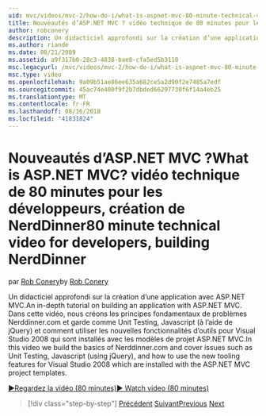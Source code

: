 ```yaml
---
uid: mvc/videos/mvc-2/how-do-i/what-is-aspnet-mvc-80-minute-technical-video-for-developers-building-nerddinner
title: Nouveautés d’ASP.NET MVC ? vidéo technique de 80 minutes pour les développeurs, création de NerdDinner | Microsoft Docs
author: robconery
description: Un didacticiel approfondi sur la création d’une application avec ASP.NET MVC. Dans cette vidéo, nous créons les principes fondamentaux de Nerddinner.com et garde les problèmes tels que Unit Testing...
ms.author: riande
ms.date: 08/21/2009
ms.assetid: a9f317b0-28c3-4838-bae0-cfa5ed5b3110
msc.legacyurl: /mvc/videos/mvc-2/how-do-i/what-is-aspnet-mvc-80-minute-technical-video-for-developers-building-nerddinner
msc.type: video
ms.openlocfilehash: 9a09b51ae86ee635a682ce5a2d90f2e7485a7edf
ms.sourcegitcommit: 45ac74e400f9f2b7dbded66297730f6f14a4eb25
ms.translationtype: MT
ms.contentlocale: fr-FR
ms.lasthandoff: 08/16/2018
ms.locfileid: "41831824"
---
```

<a name="what-is-aspnet-mvc-80-minute-technical-video-for-developers-building-nerddinner"></a><span data-ttu-id="e2954-105">Nouveautés d’ASP.NET MVC ?</span><span class="sxs-lookup"><span data-stu-id="e2954-105">What is ASP.NET MVC?</span></span> <span data-ttu-id="e2954-106">vidéo technique de 80 minutes pour les développeurs, création de NerdDinner</span><span class="sxs-lookup"><span data-stu-id="e2954-106">80 minute technical video for developers, building NerdDinner</span></span>
====================
<span data-ttu-id="e2954-107">par [Rob Conery](https://github.com/robconery)</span><span class="sxs-lookup"><span data-stu-id="e2954-107">by [Rob Conery](https://github.com/robconery)</span></span>

<span data-ttu-id="e2954-108">Un didacticiel approfondi sur la création d’une application avec ASP.NET MVC.</span><span class="sxs-lookup"><span data-stu-id="e2954-108">An in-depth tutorial on building an application with ASP.NET MVC.</span></span> <span data-ttu-id="e2954-109">Dans cette vidéo, nous créons les principes fondamentaux de problèmes Nerddinner.com et garde comme Unit Testing, Javascript (à l’aide de jQuery) et comment utiliser les nouvelles fonctionnalités d’outils pour Visual Studio 2008 qui sont installés avec les modèles de projet ASP.NET MVC.</span><span class="sxs-lookup"><span data-stu-id="e2954-109">In this video we build the basics of Nerddinner.com and cover issues such as Unit Testing, Javascript (using jQuery), and how to use the new tooling features for Visual Studio 2008 which are installed with the ASP.NET MVC project templates.</span></span>

[<span data-ttu-id="e2954-110">&#9654;Regardez la vidéo (80 minutes)</span><span class="sxs-lookup"><span data-stu-id="e2954-110">&#9654; Watch video (80 minutes)</span></span>](https://channel9.msdn.com/Blogs/ASP-NET-Site-Videos/what-is-aspnet-mvc-80-minute-technical-video-for-developers-building-nerddinner)

> [!div class="step-by-step"]
> <span data-ttu-id="e2954-111">[Précédent](displaying-a-table-of-database-data.md)
> [Suivant](why-aspnet-mvc-3-minute-overview-video-for-decision-makers.md)</span><span class="sxs-lookup"><span data-stu-id="e2954-111">[Previous](displaying-a-table-of-database-data.md)
[Next](why-aspnet-mvc-3-minute-overview-video-for-decision-makers.md)</span></span>

